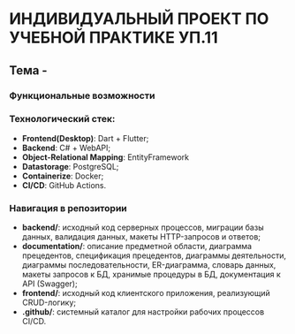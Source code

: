 
# ИНДИВИДУАЛЬНЫЙ ПРОЕКТ ПО УЧЕБНОЙ ПРАКТИКЕ УП.11

## Тема - 

### Функциональные возможности

### Технологический стек:
- **Frontend(Desktop)**: Dart + Flutter;
- **Backend**: C# + WebAPI;
- **Object-Relational Mapping**: EntityFramework
- **Datastorage**: PostgreSQL;
- **Containerize**: Docker;
- **CI/CD**: GitHub Actions.

### Навигация в репозитории
- **backend/**: исходный код серверных процессов, миграции базы данных, валидация данных, макеты HTTP-запросов и ответов;
- **documentation/**: описание предметной области, диаграмма прецедентов, спецификация прецедентов, диаграммы деятельности, диаграммы последовательности, ER-диаграмма, словарь данных, макеты запросов к БД, хранимые процедуры в БД, документация к API (Swagger);
- **frontend/**: исходный код клиентского приложения, реализующий CRUD-логику;
- **.github/**: системный каталог для настройки рабочих процессов CI/CD.
